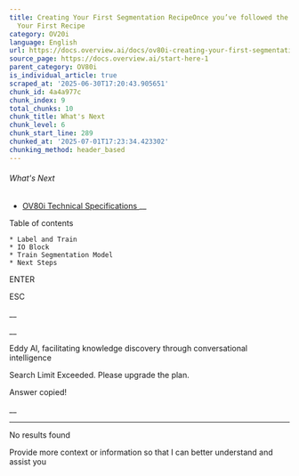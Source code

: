 ```yaml
---
title: Creating Your First Segmentation RecipeOnce you’ve followed the steps in Creating
  Your First Recipe
category: OV20i
language: English
url: https://docs.overview.ai/docs/ov80i-creating-your-first-segmentation-recipe
source_page: https://docs.overview.ai/start-here-1
parent_category: OV80i
is_individual_article: true
scraped_at: '2025-06-30T17:20:43.905651'
chunk_id: 4a4a977c
chunk_index: 9
total_chunks: 10
chunk_title: What's Next
chunk_level: 6
chunk_start_line: 289
chunked_at: '2025-07-01T17:23:34.423302'
chunking_method: header_based
---
```


###### What's Next

  * [ OV80i Technical Specifications ](/docs/technical-specifications-ov80i-1) __



Table of contents

    * Label and Train 
    * IO Block 
    * Train Segmentation Model 
    * Next Steps 



ENTER

ESC

 __

__

Eddy AI, facilitating knowledge discovery through conversational intelligence

Search Limit Exceeded. Please upgrade the plan.

Answer copied\!

__

__ __

No results found

Provide more context or information so that I can better understand and assist you
